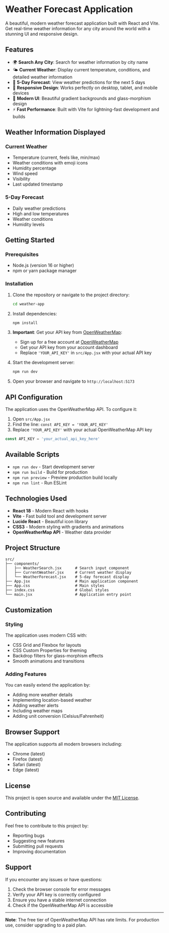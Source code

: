 # Weather Forecast Application

A beautiful, modern weather forecast application built with React and Vite. Get real-time weather information for any city around the world with a stunning UI and responsive design.

## Features

- 🌍 **Search Any City**: Search for weather information by city name
- 🌤️ **Current Weather**: Display current temperature, conditions, and detailed weather information
- 📅 **5-Day Forecast**: View weather predictions for the next 5 days
- 📱 **Responsive Design**: Works perfectly on desktop, tablet, and mobile devices
- 🎨 **Modern UI**: Beautiful gradient backgrounds and glass-morphism design
- ⚡ **Fast Performance**: Built with Vite for lightning-fast development and builds

## Weather Information Displayed

### Current Weather
- Temperature (current, feels like, min/max)
- Weather conditions with emoji icons
- Humidity percentage
- Wind speed
- Visibility
- Last updated timestamp

### 5-Day Forecast
- Daily weather predictions
- High and low temperatures
- Weather conditions
- Humidity levels

## Getting Started

### Prerequisites

- Node.js (version 16 or higher)
- npm or yarn package manager

### Installation

1. Clone the repository or navigate to the project directory:
   ```bash
   cd weather-app
   ```

2. Install dependencies:
   ```bash
   npm install
   ```

3. **Important**: Get your API key from [OpenWeatherMap](https://openweathermap.org/api):
   - Sign up for a free account at [OpenWeatherMap](https://openweathermap.org/api)
   - Get your API key from your account dashboard
   - Replace `'YOUR_API_KEY'` in `src/App.jsx` with your actual API key

4. Start the development server:
   ```bash
   npm run dev
   ```

5. Open your browser and navigate to `http://localhost:5173`

## API Configuration

The application uses the OpenWeatherMap API. To configure it:

1. Open `src/App.jsx`
2. Find the line: `const API_KEY = 'YOUR_API_KEY'`
3. Replace `'YOUR_API_KEY'` with your actual OpenWeatherMap API key

```javascript
const API_KEY = 'your_actual_api_key_here'
```

## Available Scripts

- `npm run dev` - Start development server
- `npm run build` - Build for production
- `npm run preview` - Preview production build locally
- `npm run lint` - Run ESLint

## Technologies Used

- **React 18** - Modern React with hooks
- **Vite** - Fast build tool and development server
- **Lucide React** - Beautiful icon library
- **CSS3** - Modern styling with gradients and animations
- **OpenWeatherMap API** - Weather data provider

## Project Structure

```
src/
├── components/
│   ├── WeatherSearch.jsx      # Search input component
│   ├── CurrentWeather.jsx     # Current weather display
│   └── WeatherForecast.jsx    # 5-day forecast display
├── App.jsx                    # Main application component
├── App.css                    # Main styles
├── index.css                  # Global styles
└── main.jsx                   # Application entry point
```

## Customization

### Styling
The application uses modern CSS with:
- CSS Grid and Flexbox for layouts
- CSS Custom Properties for theming
- Backdrop filters for glass-morphism effects
- Smooth animations and transitions

### Adding Features
You can easily extend the application by:
- Adding more weather details
- Implementing location-based weather
- Adding weather alerts
- Including weather maps
- Adding unit conversion (Celsius/Fahrenheit)

## Browser Support

The application supports all modern browsers including:
- Chrome (latest)
- Firefox (latest)
- Safari (latest)
- Edge (latest)

## License

This project is open source and available under the [MIT License](LICENSE).

## Contributing

Feel free to contribute to this project by:
- Reporting bugs
- Suggesting new features
- Submitting pull requests
- Improving documentation

## Support

If you encounter any issues or have questions:
1. Check the browser console for error messages
2. Verify your API key is correctly configured
3. Ensure you have a stable internet connection
4. Check if the OpenWeatherMap API is accessible

---

**Note**: The free tier of OpenWeatherMap API has rate limits. For production use, consider upgrading to a paid plan.
